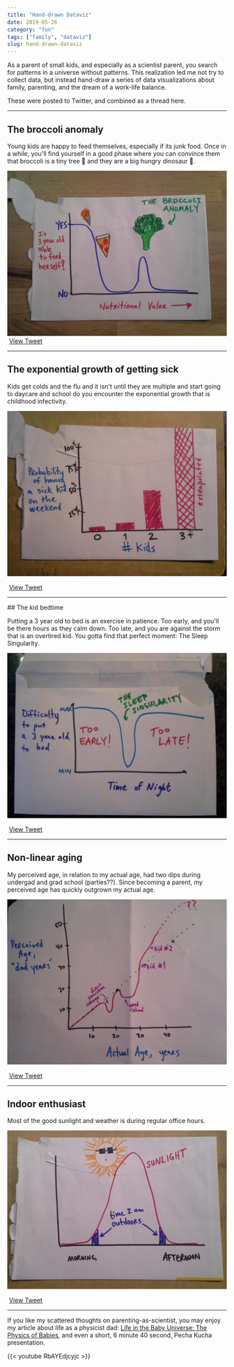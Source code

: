 ```yaml
---
title: "Hand-drawn Dataviz"
date: 2019-05-26
category: "fun"
tags: ["family", "dataviz"]
slug: hand-drawn-dataviz
---
```


As a parent of small kids, and especially as a scientist parent, you search for patterns in a universe without patterns. This realization led me not try to collect data, but instead hand-draw a series of data visualizations about family, parenting, and the dream of a work-life balance.

These were posted to Twitter, and combined as a thread here.

---

## The broccoli anomaly

Young kids are happy to feed themselves, especially if its junk food. Once in a while, you'll find yourself in a good phase where you can convince them that broccoli is a tiny tree 🌳 and they are a big hungry dinosaur 🦕.

![Dataviz: kids eating](/images/dataviz_kids_food.jpg)
&nbsp;[View Tweet](https://twitter.com/philshem/status/563423500661452800)

---

## The exponential growth of getting sick

Kids get colds and the flu and it isn't until they are multiple and start going to daycare and school do you encounter the exponential growth that is childhood infectivity.

![Dataviz: sick kids](/images/dataviz_sick_kids.jpg)

&nbsp;[View Tweet](https://twitter.com/philshem/status/563806411885645825)

---

## The kid bedtime

Putting a 3 year old to bed is an exercise in patience. Too early, and you'll be there hours as they calm down. Too late, and you are against the storm that is an overtired kid. You gotta find that perfect moment: The Sleep Singularity.

![Dataviz: kid bedtime](/images/dataviz_kid_bedtime.jpg)

&nbsp;[View Tweet](https://twitter.com/philshem/status/607975588121473025)

---

## Non-linear aging

My perceived age, in relation to my actual age, had two dips during undergad and grad school (parties??). Since becoming a parent, my perceived age has quickly outgrown my actual age.

![Dataviz: dad years](/images/dataviz_dad_years.jpg)

&nbsp;[View Tweet](https://twitter.com/philshem/status/707658187340537856)


---

## Indoor enthusiast

Most of the good sunlight and weather is during regular office hours.

![Dataviz: indoor workdays](/images/dataviz_sunny_workday.jpg)

&nbsp;[View Tweet](https://twitter.com/philshem/status/563064345715027968)

---

If you like my scattered thoughts on parenting-as-scientist, you may enjoy my article about life as a physicist dad: [Life in the Baby Universe: The Physics of Babies](https://medium.com/@philshem/life-in-the-baby-universe-f52561c4a8ae), and even a short, 6 minute 40 second, Pecha Kucha presentation.

{{< youtube RbAYEdjcyjc >}}
